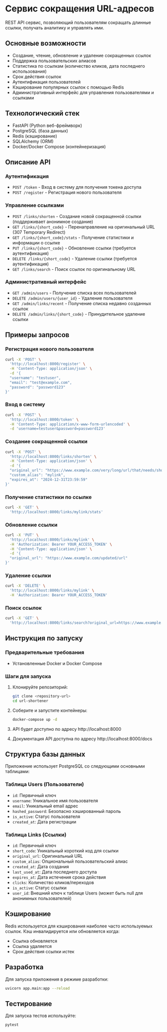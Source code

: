 # Сервис сокращения URL-адресов

REST API сервис, позволяющий пользователям сокращать длинные ссылки, получать аналитику и управлять ими.

## Основные возможности

- Создание, чтение, обновление и удаление сокращенных ссылок
- Поддержка пользовательских алиасов
- Статистика по ссылкам (количество кликов, дата последнего использования)
- Срок действия ссылок
- Аутентификация пользователей
- Кэширование популярных ссылок с помощью Redis
- Административный интерфейс для управления пользователями и ссылками

## Технологический стек

- FastAPI (Python веб-фреймворк)
- PostgreSQL (база данных)
- Redis (кэширование)
- SQLAlchemy (ORM)
- Docker/Docker Compose (контейнеризация)

## Описание API

### Аутентификация

- `POST /token` - Вход в систему для получения токена доступа
- `POST /register` - Регистрация нового пользователя

### Управление ссылками

- `POST /links/shorten` - Создание новой сокращенной ссылки (поддерживает анонимное создание)
- `GET /links/{short_code}` - Перенаправление на оригинальный URL (307 Temporary Redirect)
- `GET /links/{short_code}/stats` - Получение статистики и информации о ссылке
- `PUT /links/{short_code}` - Обновление ссылки (требуется аутентификация)
- `DELETE /links/{short_code}` - Удаление ссылки (требуется аутентификация)
- `GET /links/search` - Поиск ссылок по оригинальному URL

### Административный интерфейс

- `GET /admin/users` - Получение списка всех пользователей
- `DELETE /admin/users/{user_id}` - Удаление пользователя
- `GET /admin/links/recent` - Получение списка недавно созданных ссылок
- `DELETE /admin/links/{short_code}` - Принудительное удаление ссылки

## Примеры запросов

### Регистрация нового пользователя

```bash
curl -X 'POST' \
  'http://localhost:8000/register' \
  -H 'Content-Type: application/json' \
  -d '{
  "username": "testuser",
  "email": "test@example.com",
  "password": "password123"
}'
```

### Вход в систему

```bash
curl -X 'POST' \
  'http://localhost:8000/token' \
  -H 'Content-Type: application/x-www-form-urlencoded' \
  -d 'username=testuser&password=password123'
```

### Создание сокращенной ссылки

```bash
curl -X 'POST' \
  'http://localhost:8000/links/shorten' \
  -H 'Content-Type: application/json' \
  -d '{
  "original_url": "https://www.example.com/very/long/url/that/needs/shortening",
  "custom_alias": "mylink",
  "expires_at": "2024-12-31T23:59:59"
}'
```

### Получение статистики по ссылке

```bash
curl -X 'GET' \
  'http://localhost:8000/links/mylink/stats'
```

### Обновление ссылки

```bash
curl -X 'PUT' \
  'http://localhost:8000/links/mylink' \
  -H 'Authorization: Bearer YOUR_ACCESS_TOKEN' \
  -H 'Content-Type: application/json' \
  -d '{
  "original_url": "https://www.example.com/updated/url"
}'
```

### Удаление ссылки

```bash
curl -X 'DELETE' \
  'http://localhost:8000/links/mylink' \
  -H 'Authorization: Bearer YOUR_ACCESS_TOKEN'
```

### Поиск ссылок

```bash
curl -X 'GET' \
  'http://localhost:8000/links/search?original_url=https://www.example.com/very/long/url/that/needs/shortening'
```

## Инструкция по запуску

### Предварительные требования

- Установленные Docker и Docker Compose

### Шаги для запуска

1. Клонируйте репозиторий:
   ```bash
   git clone <repository-url>
   cd url-shortener
   ```

2. Соберите и запустите контейнеры:
   ```bash
   docker-compose up -d
   ```

3. API будет доступно по адресу http://localhost:8000

4. Документация API доступна по адресу http://localhost:8000/docs

## Структура базы данных

Приложение использует PostgreSQL со следующими основными таблицами:

### Таблица Users (Пользователи)

- `id`: Первичный ключ
- `username`: Уникальное имя пользователя
- `email`: Уникальный email адрес
- `hashed_password`: Безопасно хэшированный пароль
- `is_active`: Статус пользователя
- `created_at`: Дата регистрации

### Таблица Links (Ссылки)

- `id`: Первичный ключ
- `short_code`: Уникальный короткий код для ссылки
- `original_url`: Оригинальный URL
- `custom_alias`: Опциональный пользовательский алиас
- `created_at`: Дата создания
- `last_used_at`: Дата последнего доступа
- `expires_at`: Дата истечения срока действия
- `clicks`: Количество кликов/переходов
- `is_active`: Статус ссылки
- `user_id`: Внешний ключ к таблице Users (может быть null для анонимных пользователей)

## Кэширование

Redis используется для кэширования наиболее часто используемых ссылок. Кэш инвалидируется или обновляется когда:

- Ссылка обновляется
- Ссылка удаляется
- Срок действия ссылки истек

## Разработка

Для запуска приложения в режиме разработки:

```bash
uvicorn app.main:app --reload
```

## Тестирование

Для запуска тестов используйте:

```bash
pytest
```
